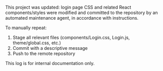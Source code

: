 This project was updated: login page CSS and related React components/styles were modified and committed to the repository by an automated maintenance agent, in accordance with instructions. 

To manually repeat:
1. Stage all relevant files (components/Login.css, Login.js, theme/global.css, etc.)
2. Commit with a descriptive message
3. Push to the remote repository

This log is for internal documentation only.
